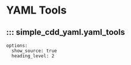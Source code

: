 # YAML Tools

## ::: simple_cdd_yaml.yaml_tools
    options:
      show_source: true
      heading_level: 2

